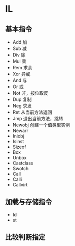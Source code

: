 ﻿# IL

## 基本指令

- Add  加
- Sub  减
- Div  除
- Mul  乘
- Rem  求余
- Xor  异或
- And  与
- Or   或
- Not  非，按位取反
- Dup  复制
- Neg  求发
- Ret  从当前方法返回
- Jmp  退出当前方法，跳转
- Newobj  创建一个值类型实例
- Newarr
- Iniobj
- Isinst
- Sizeof
- Box
- Unbox
- Castclass
- Swotch
- Call
- Calli
- Callvirt

## 加载与存储指令

- ld
- st

## 比较判断指定


